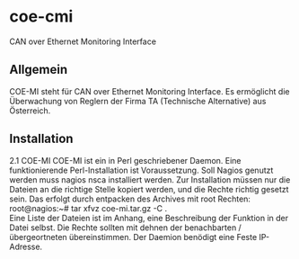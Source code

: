 # coe-cmi
CAN over Ethernet Monitoring Interface

## Allgemein  
COE-MI steht für CAN over Ethernet Monitoring Interface. Es ermöglicht die Überwachung von  Reglern der Firma TA (Technische Alternative) aus Österreich.  

## Installation
2.1 COE-MI
COE-MI ist ein in Perl geschriebener Daemon. Eine funktionierende  Perl-Installation ist Voraussetzung. Soll Nagios genutzt werden muss nagios nsca installiert werden. Zur Installation müssen nur die Dateien an die richtige Stelle kopiert werden, und die Rechte richtig gesetzt sein. Das erfolgt durch entpacken des Archives mit root Rechten: 
root@nagios:~# tar xfvz coe-mi.tar.gz -C .	
Eine Liste der Dateien   ist im Anhang, eine Beschreibung der Funktion in der Datei selbst. Die Rechte sollten mit dehnen der benachbarten / übergeortneten übereinstimmen.
Der Daemion benödigt eine Feste IP-Adresse. 
